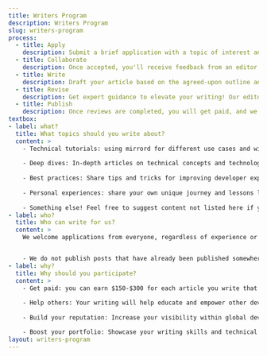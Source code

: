 ```yaml
---
title: Writers Program
description: Writers Program
slug: writers-program
process:
  - title: Apply
    description: Submit a brief application with a topic of interest and an outline, along with a writing sample that showcases your experience and writing skills.
  - title: Collaborate
    description: Once accepted, you'll receive feedback from an editor who will guide you through the writing process. They will help you refine your chosen topic and outline and offer feedback throughout the writing stage.
  - title: Write
    description: Draft your article based on the agreed-upon outline and style guide. Submit your draft for review and feedback.
  - title: Revise
    description: Get expert guidance to elevate your writing! Our editors will offer insightful feedback to help polish your article for publication.
  - title: Publish
    description: Once reviews are completed, you will get paid, and we'll publish the article and promote it across all of our channels.
textbox:
- label: what?
  title: What topics should you write about?
  content: >
    - Technical tutorials: using mirrord for different use cases and within different stacks.
  
    - Deep dives: In-depth articles on technical concepts and technologies.
    
    - Best practices: Share tips and tricks for improving developer experience.
    
    - Personal experiences: share your own unique journey and lessons learned using mirrord in your software development cycle.
    
    - Something else! Feel free to suggest content not listed here if you think it might be appropriate and interesting to our target audience.
- label: who?
  title: Who can write for us?
  content: >
    We welcome applications from everyone, regardless of experience or role. All we ask is that you be comfortable with receiving feedback on your writing.


    - We do not publish posts that have already been published somewhere else.
- label: why?
  title: Why should you participate?
  content: >
    - Get paid: you can earn $150-$300 for each article you write that gets published.
    
    - Help others: Your writing will help educate and empower other developers.
    
    - Build your reputation: Increase your visibility within global developer communities.

    - Boost your portfolio: Showcase your writing skills and technical knowledge.
layout: writers-program
---
```

